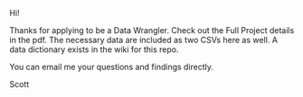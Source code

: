 Hi!

Thanks for applying to be a Data Wrangler.  Check out the Full Project details in the pdf.  The necessary data are included as two CSVs here as well.  A data dictionary exists in the wiki for this repo.

You can email me your questions and findings directly.

Scott
